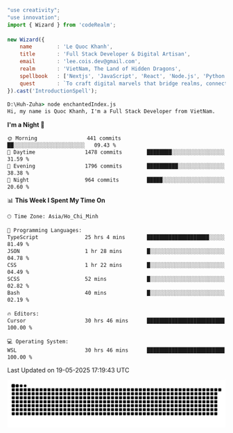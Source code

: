 <!--x axis divider-->

```js 
"use creativity";
"use innovation";
import { Wizard } from 'codeRealm';

new Wizard({
    name        : 'Le Quoc Khanh',
    title       : 'Full Stack Developer & Digital Artisan',
    email       : 'lee.cois.dev@gmail.com',
    realm       : 'VietNam, The Land of Hidden Dragons',
    spellbook   : ['Nextjs', 'JavaScript', 'React', 'Node.js', 'Python', 'Django', 'Cloud Services'],
    quest       : `To craft digital marvels that bridge realms, connect cultures, and bring imagination to life.`,
}).cast('IntroductionSpell');
```

```cmd
D:\Huh-Zuha> node enchantedIndex.js
Hi, my name is Quoc Khanh, I'm a Full Stack Developer from VietNam.
```
<!--START_SECTION:waka-->
**I'm a Night 🦉** 

```text
🌞 Morning                441 commits         ██░░░░░░░░░░░░░░░░░░░░░░░   09.43 % 
🌆 Daytime                1478 commits        ████████░░░░░░░░░░░░░░░░░   31.59 % 
🌃 Evening                1796 commits        ██████████░░░░░░░░░░░░░░░   38.38 % 
🌙 Night                  964 commits         █████░░░░░░░░░░░░░░░░░░░░   20.60 % 
```


📊 **This Week I Spent My Time On** 

```text
🕑︎ Time Zone: Asia/Ho_Chi_Minh

💬 Programming Languages: 
TypeScript               25 hrs 4 mins       ████████████████████░░░░░   81.49 % 
JSON                     1 hr 28 mins        █░░░░░░░░░░░░░░░░░░░░░░░░   04.78 % 
CSS                      1 hr 22 mins        █░░░░░░░░░░░░░░░░░░░░░░░░   04.49 % 
SCSS                     52 mins             █░░░░░░░░░░░░░░░░░░░░░░░░   02.82 % 
Bash                     40 mins             █░░░░░░░░░░░░░░░░░░░░░░░░   02.19 % 

🔥 Editors: 
Cursor                   30 hrs 46 mins      █████████████████████████   100.00 % 

💻 Operating System: 
WSL                      30 hrs 46 mins      █████████████████████████   100.00 % 
```


 Last Updated on 19-05-2025 17:19:43 UTC
<!--END_SECTION:waka-->
<picture>
  <source media="(prefers-color-scheme: dark)" srcset="https://raw.githubusercontent.com/leecois/leecois/output/github-contribution-grid-snake-dark.svg">
  <source media="(prefers-color-scheme: light)" srcset="https://raw.githubusercontent.com/leecois/leecois/output/github-contribution-grid-snake.svg">
  <img alt="github contribution grid snake animation" src="https://raw.githubusercontent.com/leecois/leecois/output/github-contribution-grid-snake.svg">
</picture>
